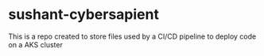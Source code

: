 # sushant-cybersapient
This is a repo created to store files used by a CI/CD pipeline to deploy code on a AKS cluster
